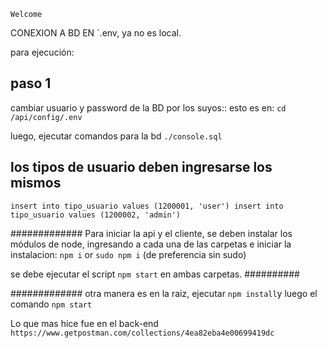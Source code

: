 `Welcome`

CONEXION A BD EN `.env, ya no es local.

para ejecución:

## paso 1
cambiar usuario y password de la BD por los suyos::
esto es en:
`` cd /api/config/.env ``

luego, ejecutar comandos para la bd `./console.sql`
## los tipos de usuario deben ingresarse los mismos
`insert into tipo_usuario values (1200001, 'user')
insert into tipo_usuario values (1200002, 'admin')`

#############
Para iniciar la api y el cliente, 
se deben instalar los módulos de node, ingresando a cada una de las carpetas e
iniciar la instalacion: `npm i` or `sudo npm i` (de preferencia sin sudo)

se debe ejecutar el script `npm start` en ambas carpetas.
##########

#############
otra manera es en la raiz, ejecutar `npm install`y luego el comando `npm start`

Lo que mas hice fue en el back-end
`https://www.getpostman.com/collections/4ea82eba4e00699419dc`
